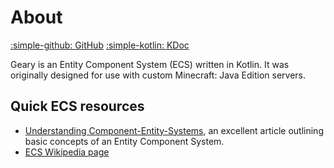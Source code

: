 # About

[:simple-github: GitHub](https://github.com/MineInAbyss/Geary)
[:simple-kotlin: KDoc](https://mineinabyss.com/Geary/)

Geary is an Entity Component System (ECS) written in Kotlin. It was originally designed for use with custom Minecraft: Java Edition servers.

## Quick ECS resources

- [Understanding Component-Entity-Systems](https://www.gamedev.net/tutorials/_/technical/game-programming/understanding-component-entity-systems-r3013/), an excellent article outlining basic concepts of an Entity Component System.
- [ECS Wikipedia page](https://en.wikipedia.org/wiki/Entity_component_system)
